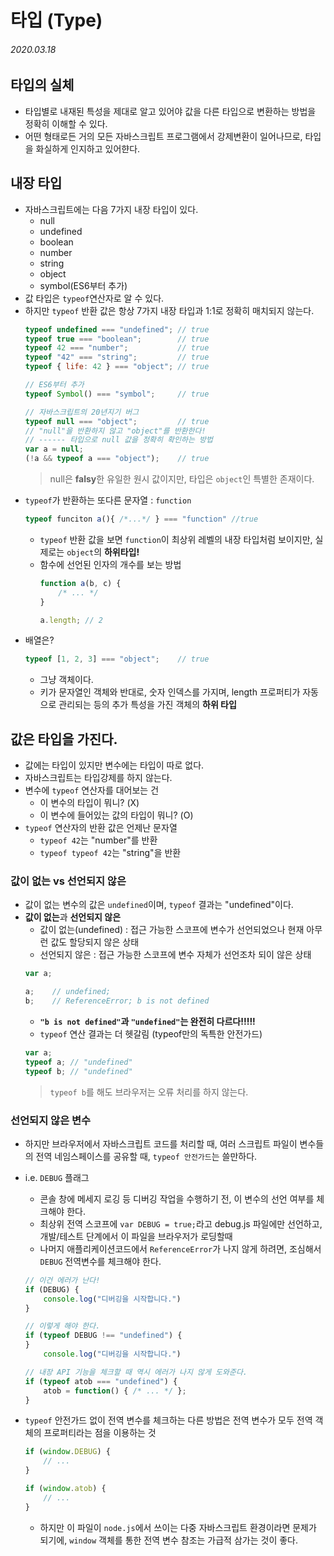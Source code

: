 # 타입 (Type)

###### 2020.03.18

## 타입의 실체
- 타입별로 내재된 특성을 제대로 알고 있어야 값을 다른 타입으로 변환하는 방법을 정확히 이해할 수 있다.
- 어떤 형태로든 거의 모든 자바스크립트 프로그램에서 강제변환이 일어나므로, 타입을 화실하게 인지하고 있어햔다.

## 내장 타입

- 자바스크립트에는 다음 7가지 내장 타입이 있다.
  - null
  - undefined
  - boolean
  - number
  - string
  - object
  - symbol(ES6부터 추가)
- 값 타입은 `typeof`연산자로 알 수 있다.
- 하지만 `typeof` 반환 값은 항상 7가지 내장 타입과 1:1로 정확히 매치되지 않는다.
  ```javascript
  typeof undefined === "undefined"; // true
  typeof true === "boolean";        // true
  typeof 42 === "number";           // true
  typeof "42" === "string";         // true
  typeof { life: 42 } === "object"; // true
  
  // ES6부터 추가
  typeof Symbol() === "symbol";     // true

  // 자바스크립트의 20년지기 버그
  typeof null === "object";         // true
  // "null"을 반환하지 않고 "object"를 반환한다!
  // ------ 타입으로 null 값을 정확히 확인하는 방법
  var a = null;
  (!a && typeof a === "object");    // true
  ```
  >null은 **falsy**한 유일한 원시 값이지만, 타입은 `object`인 특별한 존재이다.
- `typeof`가 반환하는 또다른 문자열 : `function`
  ```javascript
  typeof funciton a(){ /*...*/ } === "function" //true
  ```
  - `typeof` 반환 값을 보면 `function`이 최상위 레벨의 내장 타입처럼 보이지만, 실제로는 `object`의 **하위타입!**
  - 함수에 선언된 인자의 개수를 보는 방법
    ```javascript
    function a(b, c) {
        /* ... */
    }

    a.length; // 2
    ```
- 배열은? 
  ```javascript
  typeof [1, 2, 3] === "object";    // true
  ```
  - 그냥 객체이다.
  - 키가 문자열인 객체와 반대로, 숫자 인덱스를 가지며, length 프로퍼티가 자동으로 관리되는 등의 추가 특성을 가진 객체의 **하위 타입**

## 값은 타입을 가진다.
- 값에는 타입이 있지만 변수에는 타입이 따로 없다.
- 자바스크립트는 타입강제를 하지 않는다.
- 변수에 `typeof` 연산자를 대어보는 건
  - 이 변수의 타입이 뭐니? (X)
  - 이 변수에 들어있는 값의 타입이 뭐니? (O)
- `typeof` 연산자의 반환 값은 언제난 문자열
  - `typeof 42`는 "number"를 반환
  - `typeof typeof 42`는 "string"을 반환

### 값이 없는 vs 선언되지 않은
- 값이 없는 변수의 값은 `undefined`이며, `typeof` 결과는 "undefined"이다.
- **값이 없는**과 **선언되지 않은**
  - 값이 없는(undefined) : 접근 가능한 스코프에 변수가 선언되었으나 현재 아무런 값도 할당되지 않은 상태
  - 선언되지 않은 : 접근 가능한 스코프에 변수 자체가 선언조차 되이 않은 상태
  ```javascript
  var a;

  a;    // undefined;
  b;    // ReferenceError; b is not defined
  ```
  - **`"b is not defined"`과 `"undefined"`는 완전히 다르다!!!!!**
  - `typeof` 연산 결과는 더 헷갈림 (typeof만의 독특한 안전가드)
  ```javascript
  var a;
  typeof a; // "undefined"
  typeof b; // "undefined"
  ```
  >`typeof b`를 해도 브라우저는 오류 처리를 하지 않는다.

### 선언되지 않은 변수
- 하지만 브라우저에서 자바스크립트 코드를 처리할 때, 여러 스크립트 파일이 변수들의 전역 네임스페이스를 공유할 때, `typeof 안전가드`는 쓸만하다.
- i.e. `DEBUG` 플래그
  - 콘솔 창에 메세지 로깅 등 디버깅 작업을 수행하기 전, 이 변수의 선언 여부를 체크해야 한다.
  - 최상위 전역 스코프에 `var DEBUG = true;`라고 debug.js 파일에만 선언하고, 개발/테스트 단계에서 이 파일을 브라우저가 로딩할때
  - 나머지 애플리케이션코드에서 `ReferenceError`가 나지 않게 하려면, 조심해서 `DEBUG` 전역변수를 체크해야 한다.
  ```javascript
  // 이건 에러가 난다!
  if (DEBUG) {
      console.log("디버깅을 시작합니다.")
  }

  // 이렇게 해야 한다.
  if (typeof DEBUG !== "undefined") {
  }
      console.log("디버깅을 시작합니다.")
  
  // 내장 API 기능을 체크할 때 역시 에러가 나지 않게 도와준다.
  if (typeof atob === "undefined") {
      atob = function() { /* ... */ };
  }
  ```

- `typeof` 안전가드 없이 전역 변수를 체크하는 다른 방법은 전역 변수가 모두 전역 객체의 프로퍼티라는 점을 이용하는 것
  ```javascript
  if (window.DEBUG) {
      // ...
  }
  
  if (window.atob) {
      // ...
  }
  ```
  - 하지만 이 파일이 `node.js`에서 쓰이는 다중 자바스크립트 환경이라면 문제가 되기에, `window` 객체를 통한 전역 변수 참조는 가급적 삼가는 것이 좋다.